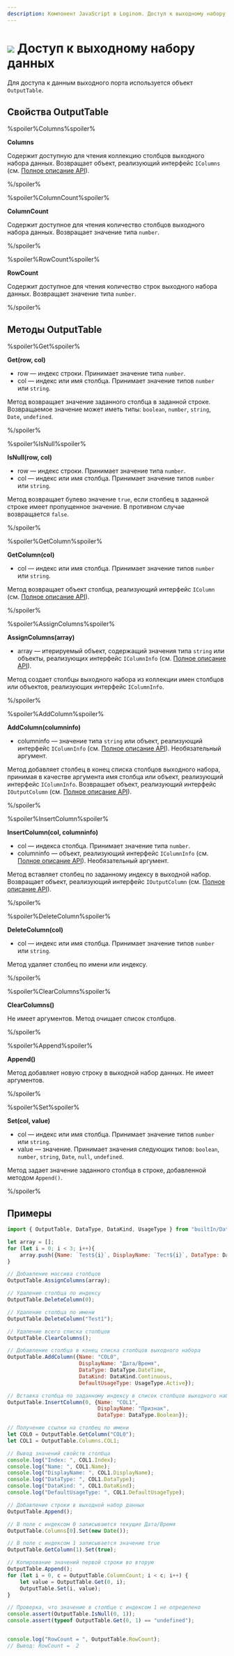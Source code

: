 ```yaml
---
description: Компонент JavaScript в Loginom. Доступ к выходному набору данных. Объект OutputTable. Методы OutputTable. Примеры.
---
```

# ![](./../../../images/icons/components/javascript_default.svg) Доступ к выходному набору данных

Для доступа к данным выходного порта используется объект `OutputTable`.

## Свойства OutputTable

%spoiler%Columns%spoiler%

**Columns**

Содержит доступную для чтения коллекцию столбцов выходного набора данных. Возвращает объект, реализующий интерфейс `IColumns` (см. [Полное описание API](./api-description.md)).

%/spoiler%

%spoiler%ColumnCount%spoiler%

**ColumnCount**

Содержит доступное для чтения количество столбцов выходного набора данных.  Возвращает значение типа `number`.

%/spoiler%

%spoiler%RowCount%spoiler%

**RowCount**

Содержит доступное для чтения количество строк выходного набора данных.  Возвращает значение типа `number`.

%/spoiler%

## Методы OutputTable

%spoiler%Get%spoiler%

**Get(row, col)**

- row — индекс строки. Принимает значение типа `number`.
- col — индекс или имя столбца. Принимает значение типов `number` или `string`.

Метод возвращает значение заданного столбца в заданной строке. Возвращаемое значение может иметь типы: `boolean`, `number`, `string`, `Date`, `undefined`.

%/spoiler%

%spoiler%IsNull%spoiler%

**IsNull(row, col)**

- row — индекс строки. Принимает значение типа `number`.
- col — индекс или имя столбца. Принимает значение типов `number` или `string`.

Метод возвращает булево значение `true`, если столбец в заданной строке имеет пропущенное значение. В противном случае возвращается `false`.

%/spoiler%

%spoiler%GetColumn%spoiler%

**GetColumn(col)**

- col — индекс или имя столбца. Принимает значение типов `number` или `string`.

Метод возвращает объект столбца, реализующий интерфейс `IColumn` (см. [Полное описание API](./api-description.md)).

%/spoiler%

%spoiler%AssignColumns%spoiler%

**AssignColumns(array)**

- array — итерируемый объект, содержащий значения типа `string` или объекты, реализующих интерфейс `IColumnInfo` (см. [Полное описание API](./api-description.md)).

Метод создает столбцы выходного набора из коллекции имен столбцов или объектов, реализующих интерфейс `IColumnInfo`.

%/spoiler%

%spoiler%AddColumn%spoiler%

**AddColumn(columninfo)**

- columninfo — значение типа `string` или объект, реализующий интерфейс `IColumnInfo` (см. [Полное описание API](./api-description.md)). Необязательный аргумент.

Метод добавляет столбец в конец списка столбцов выходного набора, принимая в качестве аргумента имя столбца или объект, реализующий интерфейс `IColumnInfo`. Возвращает объект, реализующий интерфейс `IOutputColumn` (см. [Полное описание API](./api-description.md)).

%/spoiler%

%spoiler%InsertColumn%spoiler%

**InsertColumn(col, columninfo)**

- col — индекса столбца. Принимает значение типа `number`.
- columninfo — объект, реализующий интерфейс `IColumnInfo` (см. [Полное описание API](./api-description.md)). Необязательный аргумент.

Метод вставляет столбец по заданному индексу в выходной набор. Возвращает объект, реализующий интерфейс `IOutputColumn` (см. [Полное описание API](./api-description.md)).

%/spoiler%

%spoiler%DeleteColumn%spoiler%

**DeleteColumn(col)**

- col — индекс или имя столбца. Принимает значение типов `number` или `string`.

Метод удаляет столбец по имени или индексу.

%/spoiler%

%spoiler%ClearColumns%spoiler%

**ClearColumns()**

Не имеет аргументов. Метод очищает список столбцов.

%/spoiler%

%spoiler%Append%spoiler%

**Append()**

Метод добавляет новую строку в выходной набор данных. Не имеет аргументов.

%/spoiler%

%spoiler%Set%spoiler%

**Set(col, value)**

- col — индекс или имя столбца. Принимает значение типов `number` или `string`.
- value — значение. Принимает значения следующих типов: `boolean`, `number`, `string`, `Date`, `null`, `undefined`.

Метод задает значение заданного столбца в строке, добавленной методом `Append()`.

%/spoiler%

## Примеры

```javascript
import { OutputTable, DataType, DataKind, UsageType } from "builtIn/Data";

let array = [];
for (let i = 0; i < 3; i++){
    array.push({Name: `Test${i}`, DisplayName: `Тест${i}`, DataType: DataType.Integer, DefaultUsageType: UsageType.Active});
}

// Добавление массива столбцов
OutputTable.AssignColumns(array);

// Удаление столбца по индексу
OutputTable.DeleteColumn(0);

// Удаление столбца по имени
OutputTable.DeleteColumn("Test1");

// Удаление всего списка столбцов
OutputTable.ClearColumns();

// Добавление столбца в конец списка столбцов выходного набора
OutputTable.AddColumn({Name: "COL0",
                       DisplayName: "Дата/Время",
                       DataType: DataType.DateTime,
                       DataKind: DataKind.Continuous,
                       DefaultUsageType: UsageType.Active});

// Вставка столбца по заданному индексу в список столбцов выходного набора
OutputTable.InsertColumn(0, {Name: "COL1",
                             DisplayName: "Признак",
                             DataType: DataType.Boolean});

// Получение ссылки на столбец по имени
let COL0 = OutputTable.GetColumn("COL0");
let COL1 = OutputTable.Columns.COL1;

// Вывод значений свойств столбца
console.log("Index: ", COL1.Index);
console.log("Name: ", COL1.Name);
console.log("DisplayName: ", COL1.DisplayName);
console.log("DataType: ", COL1.DataType);
console.log("DataKind: ", COL1.DataKind);
console.log("DefaultUsageType: ", COL1.DefaultUsageType);

// Добавление строки в выходной набор данных
OutputTable.Append();

// В поле с индексом 0 записываются текущие Дата/Время
OutputTable.Columns[0].Set(new Date());

// В поле с индексом 1 записывается значение true
OutputTable.GetColumn(1).Set(true);

// Копирование значений первой строки во вторую
OutputTable.Append();
for (let i = 0, c = OutputTable.ColumnCount; i < c; i++) {
    let value = OutputTable.Get(0, i);
    OutputTable.Set(i, value);
}

// Проверка, что значение в столбце с индексом 1 не определено
console.assert(OutputTable.IsNull(0, 1));
console.assert(typeof OutputTable.Get(0, 1) == "undefined");


console.log("RowCount = ", OutputTable.RowCount);
// Вывод: RowCount =  2

```